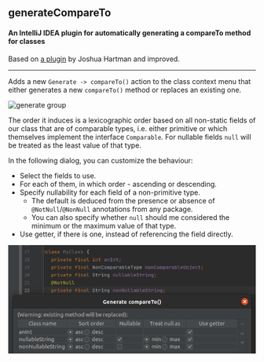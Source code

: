 ## generateCompareTo
#### An IntelliJ IDEA plugin for automatically generating a compareTo method for classes
Based on [a plugin](https://github.com/jhartman/generateCompareTo) by Joshua Hartman and improved.
___
Adds a new `Generate -> compareTo()` action to the class context menu that either generates a new `compareTo()` method or replaces an existing one.

![generate group](./screenshots/generate_group.png)

The order it induces is a lexicographic order based on all non-static fields of our class that are of comparable types, i.e. either primitive or which themselves implement the interface `Comparable`. For  nullable fields `null` will be treated as the least value of that type.

In the following dialog, you can customize the behaviour:
* Select the fields to use.
* For each of them, in which order - ascending or descending.
* Specify nullability for each field of a non-primitive type.
    * The default is deduced from the presence or absence of `@NotNull`/`@NonNull` annotations from any package.
    * You can also specify whether `null` should me considered the minimum or the maximum value of that type.
* Use getter, if there is one, instead of referencing the field directly.

![dialog_](./screenshots/dialog.png)
